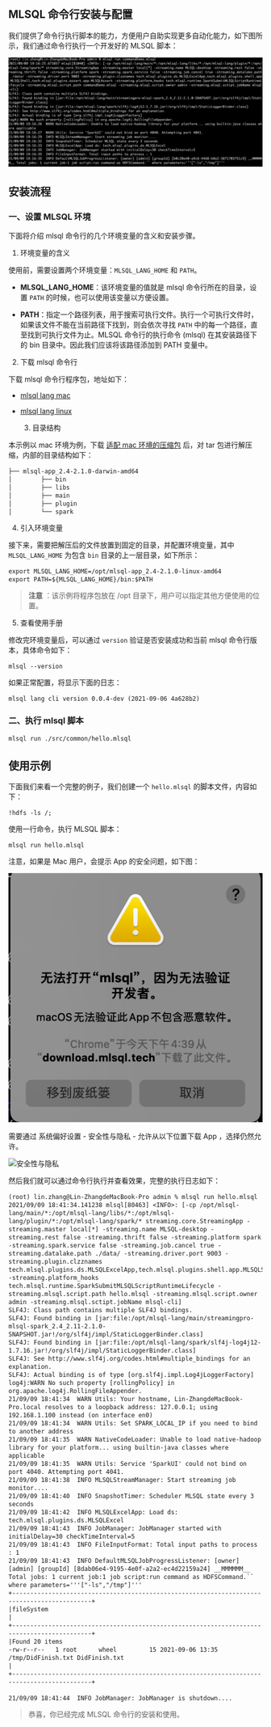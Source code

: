 ## MLSQL 命令行安装与配置



我们提供了命令行执行脚本的能力，方便用户自助实现更多自动化能力，如下图所示，我们通过命令行执行一个开发好的 MLSQL 脚本：

![execute mlsql cli](execute_mlsql_cli.png)



## 安装流程



### 一、设置 MLSQL 环境



下面将介绍 mlsql 命令行的几个环境变量的含义和安装步骤。

  1. 环境变量的含义

使用前，需要设置两个环境变量：`MLSQL_LANG_HOME` 和 `PATH`。

  - **MLSQL_LANG_HOME**：该环境变量的值就是 mlsql 命令行所在的目录，设置 `PATH` 的时候，也可以使用该变量以方便设置。

  - **PATH**：指定一个路径列表，用于搜索可执行文件。执行一个可执行文件时，如果该文件不能在当前路径下找到，则会依次寻找 `PATH` 中的每一个路径，直至找到可执行文件为止。MLSQL 命令行的执行命令 (mlsql) 在其安装路径下的 bin 目录中。因此我们应该将该路径添加到 PATH 变量中。




  2. 下载 mlsql 命令行

下载 mlsql 命令行程序包，地址如下：

- [mlsql lang mac](https://mlsql-downloads.kyligence.io/2.1.0/mlsql-app_2.4-2.1.0-darwin-amd64.tar.gz)

- [mlsql lang linux](https://mlsql-downloads.kyligence.io/2.1.0/mlsql-app_2.4-2.1.0-linux-amd64.tar.gz)



  3. 目录结构

本示例以 mac 环境为例，下载 [适配 mac 环境的压缩包](https://mlsql-downloads.kyligence.io/2.1.0/mlsql-app_2.4-2.1.0-darwin-amd64.tar.gz) 后，对 tar 包进行解压缩，内部的目录结构如下：

```
├── mlsql-app_2.4-2.1.0-darwin-amd64
│        ├── bin
│        ├── libs
│        ├── main
│        ├── plugin
│        └── spark
```


  4. 引入环境变量

接下来，需要把解压后的文件放置到固定的目录，并配置环境变量，其中 `MLSQL_LANG_HOME` 为包含 `bin` 目录的上一层目录，如下所示：

```
export MLSQL_LANG_HOME=/opt/mlsql-app_2.4-2.1.0-linux-amd64
export PATH=${MLSQL_LANG_HOME}/bin:$PATH
```

> **注意** ：该示例将程序包放在 /opt 目录下，用户可以指定其他方便使用的位置。


  5. 查看使用手册

修改完环境变量后，可以通过 `version` 验证是否安装成功和当前 mlsql 命令行版本，具体命令如下：

```shell
mlsql --version
```

如果正常配置，将显示下面的日志：

```
mlsql lang cli version 0.0.4-dev (2021-09-06 4a628b2)
```



### 二、执行 mlsql 脚本



```shell
mlsql run ./src/common/hello.mlsql
```

## 使用示例
下面我们来看一个完整的例子，我们创建一个 `hello.mlsql` 的脚本文件，内容如下：

```
!hdfs -ls /;
```

使用一行命令，执行 MLSQL 脚本：

```shell
mlsql run hello.mlsql
```

注意，如果是 Mac 用户，会提示 App 的安全问题，如下图：

![无法打开MLSQL](mac_app_warn.png)

需要通过 系统偏好设置 - 安全性与隐私 - 允许从以下位置下载 App ，选择仍然允许。

![安全性与隐私](mac_app_warn_2.png)

然后我们就可以通过命令行执行并查看效果，完整的执行日志如下：
```
(root) lin.zhang@Lin-ZhangdeMacBook-Pro admin % mlsql run hello.mlsql
2021/09/09 18:41:34.141238 mlsql[80463] <INFO>: [-cp /opt/mlsql-lang/main/*:/opt/mlsql-lang/libs/*:/opt/mlsql-lang/plugin/*:/opt/mlsql-lang/spark/* streaming.core.StreamingApp -streaming.master local[*] -streaming.name MLSQL-desktop -streaming.rest false -streaming.thrift false -streaming.platform spark -streaming.spark.service false -streaming.job.cancel true -streaming.datalake.path ./data/ -streaming.driver.port 9003 -streaming.plugin.clzznames tech.mlsql.plugins.ds.MLSQLExcelApp,tech.mlsql.plugins.shell.app.MLSQLShell,tech.mlsql.plugins.assert.app.MLSQLAssert -streaming.platform_hooks tech.mlsql.runtime.SparkSubmitMLSQLScriptRuntimeLifecycle -streaming.mlsql.script.path hello.mlsql -streaming.mlsql.script.owner admin -streaming.mlsql.sctipt.jobName mlsql-cli]
SLF4J: Class path contains multiple SLF4J bindings.
SLF4J: Found binding in [jar:file:/opt/mlsql-lang/main/streamingpro-mlsql-spark_2.4_2.11-2.1.0-SNAPSHOT.jar!/org/slf4j/impl/StaticLoggerBinder.class]
SLF4J: Found binding in [jar:file:/opt/mlsql-lang/spark/slf4j-log4j12-1.7.16.jar!/org/slf4j/impl/StaticLoggerBinder.class]
SLF4J: See http://www.slf4j.org/codes.html#multiple_bindings for an explanation.
SLF4J: Actual binding is of type [org.slf4j.impl.Log4jLoggerFactory]
log4j:WARN No such property [rollingPolicy] in org.apache.log4j.RollingFileAppender.
21/09/09 18:41:34  WARN Utils: Your hostname, Lin-ZhangdeMacBook-Pro.local resolves to a loopback address: 127.0.0.1; using 192.168.1.100 instead (on interface en0)
21/09/09 18:41:34  WARN Utils: Set SPARK_LOCAL_IP if you need to bind to another address
21/09/09 18:41:35  WARN NativeCodeLoader: Unable to load native-hadoop library for your platform... using builtin-java classes where applicable
21/09/09 18:41:35  WARN Utils: Service 'SparkUI' could not bind on port 4040. Attempting port 4041.
21/09/09 18:41:38  INFO MLSQLStreamManager: Start streaming job monitor....
21/09/09 18:41:40  INFO SnapshotTimer: Scheduler MLSQL state every 3 seconds
21/09/09 18:41:42  INFO MLSQLExcelApp: Load ds: tech.mlsql.plugins.ds.MLSQLExcel
21/09/09 18:41:43  INFO JobManager: JobManager started with initialDelay=30 checkTimeInterval=5
21/09/09 18:41:43  INFO FileInputFormat: Total input paths to process : 1
21/09/09 18:41:43  INFO DefaultMLSQLJobProgressListener: [owner] [admin] [groupId] [8dab06e4-9195-4e0f-a2a2-ec4d22159a24] __MMMMMM__ Total jobs: 1 current job:1 job script:run command as HDFSCommand.`` where parameters='''["-ls","/tmp"]'''
+--------------------------------------------------------------------------------------------+
|fileSystem                                                                                                                                                                                                                                                                                                                                                                                                                                                                                                                                                                                                                                                                                                                                                                                                                                                                                                                                                                                                                                                                                                                                                                                                                                                                                                                                                                                                                                                                                                                                                                                                                                                                                                                                                                                                                                                                                                                                                                                                                                                                                                                                                                                         |
+--------------------------------------------------------------------------------------------+
|Found 20 items
-rw-r--r--   1 root      wheel         15 2021-09-06 13:35 /tmp/DidFinish.txt DidFinish.txt
|
+--------------------------------------------------------------------------------------------+

21/09/09 18:41:44  INFO JobManager: JobManager is shutdown....
```

> 恭喜，你已经完成 MLSQL 命令行的安装和使用。